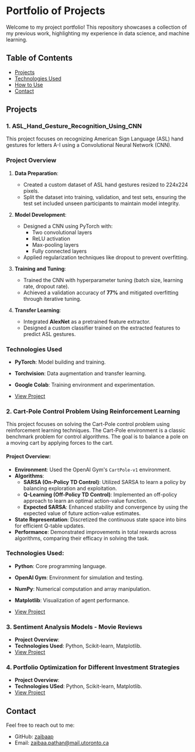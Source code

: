 # Portfolio of Projects

Welcome to my project portfolio! This repository showcases a collection of my previous work, highlighting my experience in data science, and machine learning.

## Table of Contents
- [Projects](#projects)
- [Technologies Used](#technologies-used)
- [How to Use](#how-to-use)
- [Contact](#contact)

## Projects
### 1. ASL_Hand_Gesture_Recognition_Using_CNN

This project focuses on recognizing American Sign Language (ASL) hand gestures for letters A-I using a Convolutional Neural Network (CNN).

### Project Overview
1. **Data Preparation**:  
   - Created a custom dataset of ASL hand gestures resized to 224x224 pixels.  
   - Split the dataset into training, validation, and test sets, ensuring the test set included unseen participants to maintain model integrity.

2. **Model Development**:  
   - Designed a CNN using PyTorch with:
     - Two convolutional layers
     - ReLU activation
     - Max-pooling layers
     - Fully connected layers  
   - Applied regularization techniques like dropout to prevent overfitting.

3. **Training and Tuning**:  
   - Trained the CNN with hyperparameter tuning (batch size, learning rate, dropout rate).  
   - Achieved a validation accuracy of **77%** and mitigated overfitting through iterative tuning.

4. **Transfer Learning**:  
   - Integrated **AlexNet** as a pretrained feature extractor.  
   - Designed a custom classifier trained on the extracted features to predict ASL gestures.  

### Technologies Used
- **PyTorch**: Model building and training.  
- **Torchvision**: Data augmentation and transfer learning.  
- **Google Colab**: Training environment and experimentation.

- [View Project](https://github.com/zaibaap/Portfolio/blob/5b9ddeb20ae567941858f16887fa1c978811e877/asl_hand_gesture_recognition_using_cnn.py)

### 2. **Cart-Pole Control Problem Using Reinforcement Learning**
   This project focuses on solving the Cart-Pole control problem using reinforcement learning techniques. The Cart-Pole environment is a classic benchmark problem for control algorithms. The goal is to balance a pole on a moving cart by applying forces to the cart.

#### Project Overview:
   - **Environment**: Used the OpenAI Gym's `CartPole-v1` environment.
   - **Algorithms**:
     - **SARSA (On-Policy TD Control)**: Utilized SARSA to learn a policy by balancing exploration and exploitation.
     - **Q-Learning (Off-Policy TD Control)**: Implemented an off-policy approach to learn an optimal action-value function.
     - **Expected SARSA**: Enhanced stability and convergence by using the expected value of future action-value estimates.
   - **State Representation**: Discretized the continuous state space into bins for efficient Q-table updates.
   - **Performance**: Demonstrated improvements in total rewards across algorithms, comparing their efficacy in solving the task.

### Technologies Used:
- **Python**: Core programming language.
- **OpenAI Gym**: Environment for simulation and testing.
- **NumPy**: Numerical computation and array manipulation.
- **Matplotlib**: Visualization of agent performance.

- [View Project](https://github.com/zaibaap/Portfolio/blob/5b9ddeb20ae567941858f16887fa1c978811e877/Cartpole_Control_Problem_Reinforcement_Learning.ipynb)

### 3. Sentiment Analysis Models - Movie Reviews
- **Project Overview**: 
- **Technologies Used**: Python, Scikit-learn, Matplotlib.
- [View Project](https://github.com/zaibaap/Portfolio/blob/5b9ddeb20ae567941858f16887fa1c978811e877/Sentiment_Analysis_Movie_Reviews_.py)

### 4. Portfolio Optimization for Different Investment Strategies
- **Project Overview**: 
- **Technologies USed**: Python, Scikit-learn, Matplotlib.
- [View Project](https://github.com/zaibaap/Portfolio/blob/5b9ddeb20ae567941858f16887fa1c978811e877/portf_optimization_w_diff_Inevestment_strats.ipynb)

## Contact
Feel free to reach out to me:
- GitHub: [zaibaap](https://github.com/zaibaap)
- Email: zaibaa.pathan@mail.utoronto.ca
